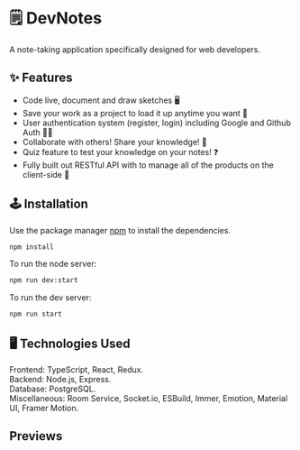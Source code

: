 # 🗒️ DevNotes

A note-taking application specifically designed for web developers.

## ✨ Features

- Code live, document and draw sketches 🖥️
- Save your work as a project to load it up anytime you want 🧭
- User authentication system (register, login) including Google and Github Auth 🙎‍♂️
- Collaborate with others! Share your knowledge! 🧠 
- Quiz feature to test your knowledge on your notes! ❓
- Fully built out RESTful API with to manage all of the products on the client-side 💾

## 🕹️ Installation

Use the package manager [npm](https://www.npmjs.com/) to install the dependencies.

```bash
npm install
```

To run the node server:

```bash
npm run dev:start
```

To run the dev server:

```bash
npm run start
```

## 🖥️ Technologies Used

Frontend: TypeScript, React, Redux.  
Backend: Node.js, Express.  
Database: PostgreSQL.  
Miscellaneous: Room Service, Socket.io, ESBuild, Immer, Emotion, Material UI, Framer Motion. 
 
## Previews




